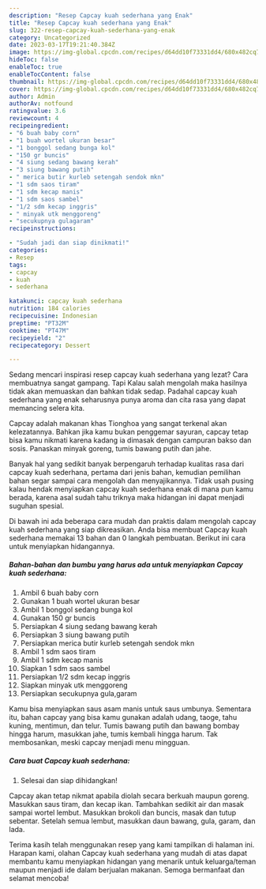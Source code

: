 ```yaml
---
description: "Resep Capcay kuah sederhana yang Enak"
title: "Resep Capcay kuah sederhana yang Enak"
slug: 322-resep-capcay-kuah-sederhana-yang-enak
category: Uncategorized
date: 2023-03-17T19:21:40.384Z
image: https://img-global.cpcdn.com/recipes/d64dd10f73331dd4/680x482cq70/capcay-kuah-sederhana-foto-resep-utama.jpg
hideToc: false
enableToc: true
enableTocContent: false
thumbnail: https://img-global.cpcdn.com/recipes/d64dd10f73331dd4/680x482cq70/capcay-kuah-sederhana-foto-resep-utama.jpg
cover: https://img-global.cpcdn.com/recipes/d64dd10f73331dd4/680x482cq70/capcay-kuah-sederhana-foto-resep-utama.jpg
author: Admin
authorAv: notfound
ratingvalue: 3.6
reviewcount: 4
recipeingredient:
- "6 buah baby corn"
- "1 buah wortel ukuran besar"
- "1 bonggol sedang bunga kol"
- "150 gr buncis"
- "4 siung sedang bawang kerah"
- "3 siung bawang putih"
- " merica butir kurleb setengah sendok mkn"
- "1 sdm saos tiram"
- "1 sdm kecap manis"
- "1 sdm saos sambel"
- "1/2 sdm kecap inggris"
- " minyak utk menggoreng"
- "secukupnya gulagaram"
recipeinstructions:

- "Sudah jadi dan siap dinikmati!"
categories:
- Resep
tags:
- capcay
- kuah
- sederhana

katakunci: capcay kuah sederhana 
nutrition: 184 calories
recipecuisine: Indonesian
preptime: "PT32M"
cooktime: "PT47M"
recipeyield: "2"
recipecategory: Dessert

---
```



Sedang mencari inspirasi resep capcay kuah sederhana yang lezat? Cara membuatnya sangat gampang. Tapi Kalau salah mengolah maka hasilnya tidak akan memuaskan dan bahkan tidak sedap. Padahal capcay kuah sederhana yang enak seharusnya punya aroma dan cita rasa yang dapat memancing selera kita.


Capcay adalah makanan khas Tionghoa yang sangat terkenal akan kelezatannya. Bahkan jika kamu bukan penggemar sayuran, capcay tetap bisa kamu nikmati karena kadang ia dimasak dengan campuran bakso dan sosis. Panaskan minyak goreng, tumis bawang putih dan jahe.

Banyak hal yang sedikit banyak berpengaruh terhadap kualitas rasa dari capcay kuah sederhana, pertama dari jenis bahan, kemudian pemilihan bahan segar sampai cara mengolah dan menyajikannya. Tidak usah pusing kalau hendak menyiapkan capcay kuah sederhana enak di mana pun kamu berada, karena asal sudah tahu triknya maka hidangan ini dapat menjadi suguhan spesial.


Di bawah ini ada beberapa cara mudah dan praktis dalam mengolah capcay kuah sederhana yang siap dikreasikan. Anda bisa membuat Capcay kuah sederhana memakai 13 bahan dan 0 langkah pembuatan. Berikut ini cara untuk menyiapkan hidangannya.

<!--inarticleads1-->

##### Bahan-bahan dan bumbu yang harus ada untuk menyiapkan Capcay kuah sederhana:

1. Ambil 6 buah baby corn
1. Gunakan 1 buah wortel ukuran besar
1. Ambil 1 bonggol sedang bunga kol
1. Gunakan 150 gr buncis
1. Persiapkan 4 siung sedang bawang kerah
1. Persiapkan 3 siung bawang putih
1. Persiapkan  merica butir kurleb setengah sendok mkn
1. Ambil 1 sdm saos tiram
1. Ambil 1 sdm kecap manis
1. Siapkan 1 sdm saos sambel
1. Persiapkan 1/2 sdm kecap inggris
1. Siapkan  minyak utk menggoreng
1. Persiapkan secukupnya gula,garam


Kamu bisa menyiapkan saus asam manis untuk saus umbunya. Sementara itu, bahan capcay yang bisa kamu gunakan adalah udang, taoge, tahu kuning, mentimun, dan telur. Tumis bawang putih dan bawang bombay hingga harum, masukkan jahe, tumis kembali hingga harum. Tak membosankan, meski capcay menjadi menu mingguan. 

<!--inarticleads2-->

##### Cara buat Capcay kuah sederhana:


1. Selesai dan siap dihidangkan!

Capcay akan tetap nikmat apabila diolah secara berkuah maupun goreng. Masukkan saus tiram, dan kecap ikan. Tambahkan sedikit air dan masak sampai wortel lembut. Masukkan brokoli dan buncis, masak dan tutup sebentar. Setelah semua lembut, masukkan daun bawang, gula, garam, dan lada. 

Terima kasih telah menggunakan resep yang kami tampilkan di halaman ini. Harapan kami, olahan Capcay kuah sederhana yang mudah di atas dapat membantu kamu menyiapkan hidangan yang menarik untuk keluarga/teman maupun menjadi ide dalam berjualan makanan. Semoga bermanfaat dan selamat mencoba!
